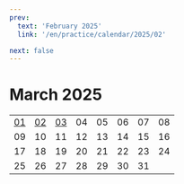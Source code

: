 ```yaml
---
prev:
  text: 'February 2025'
  link: '/en/practice/calendar/2025/02'

next: false
---
```


# March 2025

<table class="calendar">
	<tr>
		<td><a href=/en/practice/prob/2025/03/01>01</a><br><Badge type="tip" text="Def"/></td>
		<td><a href=/en/practice/prob/2025/03/02>02</a><br><Badge type="danger" text="Bid"/></td>
		<td><a href=/en/practice/prob/2025/03/03>03</a><br><Badge type="warning" text="Play"/></td>
		<td>04</td>
		<td>05</td>
		<td>06</td>
		<td>07</td>
		<td>08</td>
	</tr>
	<tr>
		<td>09</td>
		<td>10</td>
		<td>11</td>
		<td>12</td>
		<td>13</td>
		<td>14</td>
		<td>15</td>
		<td>16</td>
	</tr>
	<tr>
		<td>17</td>
		<td>18</td>
		<td>19</td>
		<td>20</td>
		<td>21</td>
		<td>22</td>
		<td>23</td>
		<td>24</td>
	</tr>
    <tr>
        <td>25</td>
		<td>26</td>
		<td>27</td>
		<td>28</td>
		<td>29</td>
		<td>30</td>
		<td>31</td>
		<td></td>
	</tr>
</table>

[<Badge type="tip" text="Learning ->"/>](/en/learning/calendar/2025/03) <Badge type="info" text="Practice &uarr;"/>